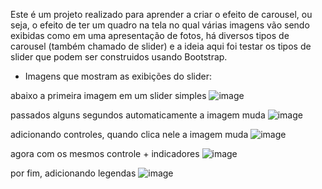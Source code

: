 Este é um projeto realizado para aprender a criar o efeito de carousel, ou seja,
o efeito de ter um quadro na tela no qual várias imagens vão sendo exibidas como
em uma apresentação de fotos, há diversos tipos de carousel (também chamado de
slider) e a ideia aqui foi testar os tipos de slider que podem ser construidos
usando Bootstrap.

- Imagens que mostram as exibições do slider:

abaixo a primeira imagem em um slider simples
![image](https://user-images.githubusercontent.com/101514539/217961086-e07232e4-149f-47dd-9387-68af6c7035cb.png)

passados alguns segundos automaticamente a imagem muda
![image](https://user-images.githubusercontent.com/101514539/217961175-9f0dd5ae-e3cf-4d11-aaf5-5e79bdc6a549.png)

adicionando controles, quando clica nele a imagem muda
![image](https://user-images.githubusercontent.com/101514539/217961472-3d702f4f-984f-4b63-a38b-02cf6ca03476.png)

agora com os mesmos controle + indicadores
![image](https://user-images.githubusercontent.com/101514539/217961797-7ddc3375-6b4a-4e39-a19f-fef7ad9d9cd1.png)

por fim, adicionando legendas
![image](https://user-images.githubusercontent.com/101514539/217961839-33b2f45f-b471-4374-b8e9-8b04b099f3cb.png)